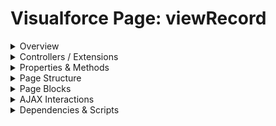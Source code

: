# Visualforce Page: viewRecord

<details>
<summary>Overview</summary>

## Visualforce Page Overview: viewRecord

The Visualforce page 'viewRecord' displays details of an Account record, including fields such as Name, Type, Phone, and Number of Employees.

### Purpose of the Page
The main business function of this page is to provide users with a clear and organized view of specific Account information.



### Metadata
- **API Version**: 54
- **Label**: View Record

</details>

<details>
<summary>Controllers / Extensions</summary>

## Key Controllers / Extensions Used
- **Standard Controller**: Account
- **Custom Controller**: None
- **Extensions**: 
  None

</details>

<details>
<summary>Properties & Methods</summary>

## Properties
No public properties found in associated Apex controllers/extensions.

## Methods
No public methods found in associated Apex controllers/extensions.

</details>

<details>
<summary>Page Structure</summary>

### Forms
- No `apex:form` detected

### Inputs
- No input bindings (`apex:inputField`, `apex:inputText`, etc.) detected

### Buttons
- No button actions (`apex:commandButton`, `apex:button`, `apex:commandLink`) detected

</details>

<details>
<summary>Page Blocks</summary>
## Page Blocks on the Page
No `apex:pageBlock` components detected.
</details>

<details>
<summary>AJAX Interactions</summary>

- No `apex:actionSupport` components detected

- No `apex:outputPanel` components with an ID detected

</details>

<details>
<summary>Dependencies & Scripts</summary>

### Objects
- `Account`

### Fields
- `Account.Name`
- `Account.Type`
- `Account.Phone`
- `Account.NumberOfEmployees`

### Custom Components
- No custom components detected

### Scripts
- No script tags detected

</details>